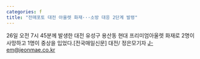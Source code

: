 ```yaml
---
categories: f
title: "전매포토 대전 아울렛 화재···소방 대응 2단계 발령"
---
```

26일 오전 7시 45분께 발생한 대전 유성구 용산동 현대 프리미엄아울렛 화재로 2명이 사망하고 1명이 중상을 입었다.[전국매일신문] 대전/ 정은모기자 J-em@jeonmae.co.kr